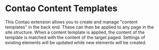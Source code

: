 Contao Content Templates
========================

This Contao extension allows you to create and manage "content templates" in the back end. These can then be applied to any page in the site structure. When a content template is applied, the content of the template is matched with the content of the target paged. Settings of existing elements will be updated while new elements will be created.
